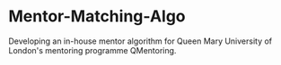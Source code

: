 # Mentor-Matching-Algo
Developing an in-house mentor algorithm for Queen Mary University of London's mentoring programme QMentoring.
